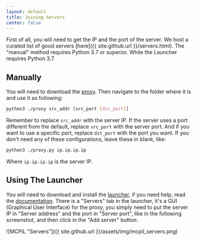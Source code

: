 ```yaml
---
layout: default
title: Joining Servers
center: false
---
```


First of all, you will need to get the IP and the port of the server. We host a curated list of good servers [here]({{ site.github.url }}/servers.html). The "manual" method requires Python 3.7 or superior. While the Launcher requires Python 3.7.

## Manually
You will need to download the [proxy](https://github.com/MCPI-Devs/proxy). Then navigate to the folder where it is and use it as following:

```sh
python3 ./proxy src_addr [src_port [dst_port]]
```

Remember to replace ``src_addr`` with the server IP. If the server uses a port different from the default, replace ``src_port`` with the server port. And if you want to use a specific port, replace ``dst_port`` with the port you want. If you don't need any of these configurations, leave these in blank, like:

```sh
python3 ./proxy.py ip.ip.ip.ip
```

Where ``ip.ip.ip.ip`` is the server IP.

## Using The Launcher
You will need to download and install the [launcher](https://github.com/MCPI-Devs/MCPIL), if you need help, read the [documentation](https://github.com/Alvarito050506/MCPIL#readme). There is a "Servers" tab in the launcher, it's a GUI (Graphical User Interface) for the proxy, you simply need to put the server IP in "Server address" and the port in "Server port", like in the following screenshot, and then click in the "Add server" button:

![MCPIL "Servers"]({{ site.github.url }}/assets/img/mcpil_servers.png)